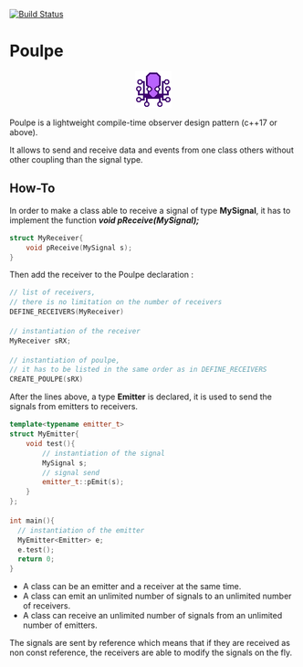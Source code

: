 [![Build Status](https://travis-ci.com/ThomasAUB/Poulpe.svg?branch=master)](https://travis-ci.com/ThomasAUB/Poulpe)

# Poulpe

<p align="center">
  <img width="64" height="64" src="icon.png">
</p>

  Poulpe is a lightweight compile-time observer design pattern (c++17 or above).

  It allows to send and receive data and events from one class others without other coupling than the signal type.

## How-To

  In order to make a class able to receive a signal of type **MySignal**, it has to implement the function ***void pReceive(MySignal);***

```cpp
struct MyReceiver{
    void pReceive(MySignal s);
}
```

  Then add the receiver to the Poulpe declaration :

```cpp
// list of receivers,
// there is no limitation on the number of receivers
DEFINE_RECEIVERS(MyReceiver)

// instantiation of the receiver
MyReceiver sRX;

// instantiation of poulpe, 
// it has to be listed in the same order as in DEFINE_RECEIVERS
CREATE_POULPE(sRX)
```

After the lines above, a type **Emitter** is declared, it is used to send the signals from emitters to receivers.

```cpp
template<typename emitter_t>
struct MyEmitter{
    void test(){
        // instantiation of the signal
        MySignal s;
        // signal send
        emitter_t::pEmit(s);
    }
};

int main(){
  // instantiation of the emitter
  MyEmitter<Emitter> e;
  e.test();
  return 0;
}
```
- A class can be an emitter and a receiver at the same time.
- A class can emit an unlimited number of signals to an unlimited number of receivers.
- A class can receive an unlimited number of signals from an unlimited number of emitters.


The signals are sent by reference which means that if they are received as non const reference, the receivers are able to modify the signals on the fly.

